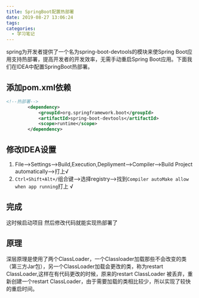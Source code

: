 ```yaml
---
title: SpringBoot配置热部署
date: 2019-08-27 13:06:24
tags:
categories:
  - 学习笔记
---
```


spring为开发者提供了一个名为spring-boot-devtools的模块来使Spring Boot应用支持热部署，提高开发者的开发效率，无需手动重启Spring Boot应用。<!--more-->下面我们在IDEA中配置SpringBoot热部署。

## 添加pom.xml依赖

```xml
<!--热部署-->
        <dependency>
            <groupId>org.springframework.boot</groupId>
            <artifactId>spring-boot-devtools</artifactId>
            <scope>runtime</scope>
        </dependency>
```

## 修改IDEA设置

1. File-->Settings-->Build,Execution,Depliyment-->Compiler-->Build Project automatically-->打上√
2. `Ctrl+Shift+Alt+/`组合键-->选择registry-->找到`Compiler autoMake allow when app running`打上 √

## 完成

这时候启动项目 然后修改代码就能实现热部署了



## 原理

深层原理是使用了两个ClassLoader，一个Classloader加载那些不会改变的类（第三方Jar包），另一个ClassLoader加载会更改的类，称为restart ClassLoader,这样在有代码更改的时候，原来的restart ClassLoader 被丢弃，重新创建一个restart ClassLoader，由于需要加载的类相比较少，所以实现了较快的重启时间。

